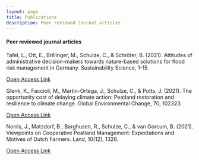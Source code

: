```yaml
---
layout: page
title: Publications
description: Peer reviewed Journal articles
---
```

#### Peer reviewed journal articles

Tafel, L., Ott, E., Brillinger, M., Schulze, C., & Schröter, B. (2021). Attitudes of administrative decision-makers towards nature-based solutions for flood risk management in Germany. Sustainability Science, 1-15.

<a href="https://doi.org/10.1007/s11625-021-01072-0">Open Access Link</a>

Glenk, K., Faccioli, M., Martin-Ortega, J., Schulze, C., & Potts, J. (2021). The opportunity cost of delaying climate action: Peatland restoration and resilience to climate change. Global Environmental Change, 70, 102323.

<a href="https://doi.org/10.1016/j.gloenvcha.2021.102323">Open Access Link</a>

Norris, J., Matzdorf, B., Barghusen, R., Schulze, C., & van Gorcum, B. (2021). Viewpoints on Cooperative Peatland Management: Expectations and Motives of Dutch Farmers. Land, 10(12), 1326.

<a href="https://doi.org/10.3390/land10121326">Open Access Link</a>

<!--[click here for the most recent version of the paper]({{ BASE_PATH}}/pages/working_papers/sample-working-paper.pdf)-->


<!-- Note: this is how to write a comment in HTML. Everything in here won't show up on your webpage.-->

<!--
To increase the size of the title, use fewer # in front of the paper title.
To decrease the size of the title, use more #. 
To remove the italics, remove the * before and after the description
To remove the underline from the title, remove the <u> tags (<u> and </u>)
-->

